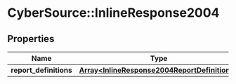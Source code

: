 # CyberSource::InlineResponse2004

## Properties
Name | Type | Description | Notes
------------ | ------------- | ------------- | -------------
**report_definitions** | [**Array&lt;InlineResponse2004ReportDefinitions&gt;**](InlineResponse2004ReportDefinitions.md) |  | [optional] 


